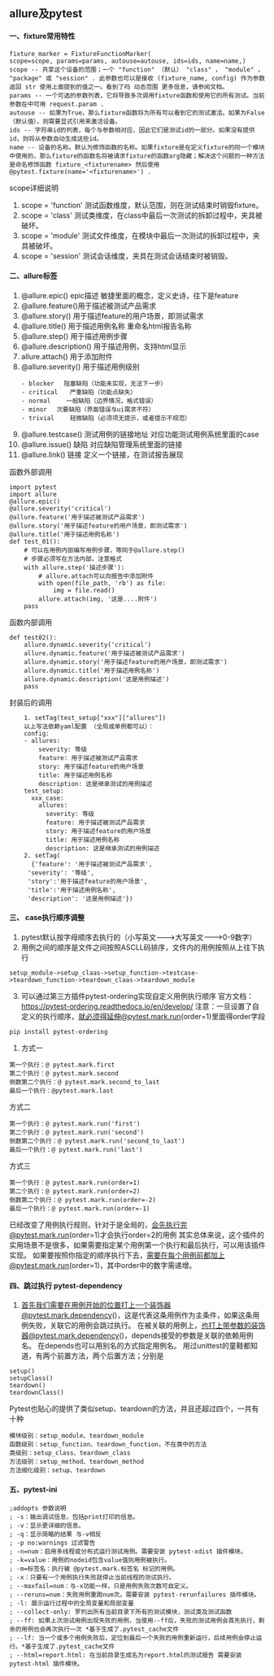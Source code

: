 ## allure及pytest
#### 一、fixture常用特性
```
fixture_marker = FixtureFunctionMarker(
scope=scope, params=params, autouse=autouse, ids=ids, name=name,)
scope -- 共享这个设备的范围；一个 "function" （默认） "class" ， "module" ， "package" 或 "session" . 此参数也可以是接收 (fixture_name, config) 作为参数返回 str 使用上面提到的值之一。看到了吗 动态范围 更多信息，请参阅文档。
params -- 一个可选的参数列表，它将导致多次调用fixture函数和使用它的所有测试。当前参数在中可用 request.param .
autouse -- 如果为True，那么fixture函数将为所有可以看到它的测试激活。如果为False（默认值），则需要显式引用来激活设备。
ids -- 字符串id的列表，每个与参数相对应，因此它们是测试id的一部分。如果没有提供id，则将从参数自动生成这些id。
name -- 设备的名称。默认为修饰函数的名称。如果fixture是在定义fixture的同一个模块中使用的，那么fixture的函数名将被请求fixture的函数arg隐藏；解决这个问题的一种方法是命名修饰函数 fixture_<fixturename> 然后使用 @pytest.fixture(name='<fixturename>') .
```
scope详细说明
1. scope = 'function' 测试函数维度，默认范围，则在测试结束时销毁fixture。
2. scope = 'class' 测试类维度，在class中最后一次测试的拆卸过程中，夹具被破坏。
3. scope = 'module' 测试文件维度，在模块中最后一次测试的拆卸过程中，夹具被破坏。
4. scope = 'session' 测试会话维度，夹具在测试会话结束时被销毁。

#### 二、allure标签
1. @allure.epic()	epic描述	敏捷里面的概念，定义史诗，往下是feature
2. @allure.feature()用于描述被测试产品需求
3. @allure.story() 用于描述feature的用户场景，即测试需求
4. @allure.title() 用于描述用例名称 重命名html报告名称
5. @allure.step() 用于描述用例步骤
6. @allure.description() 用于描述用例，支持html显示
7. allure.attach() 用于添加附件
8. @allure.severity() 用于描述用例级别 
    ```
    - blocker　 阻塞缺陷（功能未实现，无法下一步）
    - critical　　严重缺陷（功能点缺失）
    - normal　　 一般缺陷（边界情况，格式错误）
    - minor　 次要缺陷（界面错误与ui需求不符）
    - trivial　　 轻微缺陷（必须项无提示，或者提示不规范）
    ```
8. @allure.testcase()	测试用例的链接地址	对应功能测试用例系统里面的case
9. @allure.issue()	缺陷	对应缺陷管理系统里面的链接
10. @allure.link()	链接	定义一个链接，在测试报告展现

函数外部调用
```
import pytest
import allure
@allure.epic()
@allure.severity('critical')
@allure.feature('用于描述被测试产品需求')
@allure.story('用于描述feature的用户场景，即测试需求')
@allure.title('用于描述用例名称')
def test_01():
    # 可以在用例内部编写用例步骤，等同于@allure.step()
    # 步骤必须写在方法内部，注意格式
    with allure.step('描述步骤'):
        # allure.attach可以向报告中添加附件
        with open(file_path, 'rb') as file:
            img = file.read()
        allure.attach(img, '这是....附件')
    pass
```
函数内部调用
```
def test02():
    allure.dynamic.severity('critical')
    allure.dynamic.feature('用于描述被测试产品需求')
    allure.dynamic.story('用于描述feature的用户场景，即测试需求')
    allure.dynamic.title('用于描述用例名称')
    allure.dynamic.description('这是用例描述')
    pass
```
封装后的调用
```
    1. setTag(test_setup["xxx"]["allures"]) 
    以上写法依赖yaml配置 （全局或单例都可以）：
    config:
    - allures:
        severity: 等级
        feature: 用于描述被测试产品需求
        story: 用于描述feature的用户场景
        title: 用于描述用例名称     
        description: 这是继承测试的用例描述
    test_setup:
      xxx_case:
        allures:
          severity: 等级
          feature: 用于描述被测试产品需求
          story: 用于描述feature的用户场景
          title: 用于描述用例名称     
          description: 这是继承测试的用例描述
    2. setTag(
      {'feature': '用于描述被测试产品需求',
     'severity': '等级',
     'story':'用于描述feature的用户场景',
     'title':'用于描述用例名称',
     'description': '这是用例描述'})
```
#### 三、 case执行顺序调整
1. pytest默认按字母顺序去执行的（小写英文--->大写英文--->0-9数字）
2. 用例之间的顺序是文件之间按照ASCLL码排序，文件内的用例按照从上往下执行
```
setup_module->setup_claas->setup_function->testcase->teardown_function->teardown_claas->teardown_module
```
3. 可以通过第三方插件pytest-ordering实现自定义用例执行顺序
官方文档： https://pytest-ordering.readthedocs.io/en/develop/
注意：一旦设置了自定义的执行顺序，就必须得延伸@pytest.mark.run(order=1)里面得order字段
```
pip install pytest-ordering
```
1. 方式一
```
第一个执行：@ pytest.mark.first
第二个执行：@ pytest.mark.second
倒数第二个执行：@ pytest.mark.second_to_last
最后一个执行：@pytest.mark.last
```
方式二
```
第一个执行：@ pytest.mark.run('first')
第二个执行：@ pytest.mark.run('second')
倒数第二个执行：@ pytest.mark.run('second_to_last')
最后一个执行：@ pytest.mark.run('last')
```
方式三
```
第一个执行：@ pytest.mark.run(order=1)
第二个执行：@ pytest.mark.run(order=2)
倒数第二个执行：@ pytest.mark.run(order=-2)
最后一个执行：@ pytest.mark.run(order=-1)
```
已经改变了用例执行规则，针对于是全局的，会先执行完@pytest.mark.run(order=1)才会执行order=2的用例
其实总体来说，这个插件的实用场景不是很多，如果需要指定某个用例第一个执行和最后执行，可以用该插件实现。
如果要按照你指定的顺序执行下去，需要在每个用例前都加上@pytest.mark.run(order=1)，其中order中的数字需递增。
#### 四、跳过执行 pytest-dependency
1. 首先我们需要在用例开始的位置打上一个装饰器@pytest.mark.dependency()，这是代表这条用例作为主条件，如果这条用例失败，关联它的用例会跳过执行。
在被关联的用例上，也打上带参数的装饰器@pytest.mark.dependency()，depends接受的参数是关联的依赖用例名。
在depends也可以用别名的方式指定用例名。
用过unittest的童鞋都知道，有两个前置方法，两个后置方法；分别是
```
setup()
setupClass()
teardown()
teardownClass()
```
Pytest也贴心的提供了类似setup、teardown的方法，并且还超过四个，一共有十种
```
模块级别：setup_module、teardown_module
函数级别：setup_function、teardown_function，不在类中的方法
类级别：setup_class、teardown_class
方法级别：setup_method、teardown_method
方法细化级别：setup、teardown
```

#### 五、pytest-ini

```
;addopts 参数说明
; -s：输出调试信息，包括print打印的信息。
; -v：显示更详细的信息。
; -q：显示简略的结果 与-v相反
; -p no:warnings 过滤警告
; -n=num：启用多线程或分布式运行测试用例。需要安装 pytest-xdist 插件模块。
; -k=value：用例的nodeid包含value值则用例被执行。
; -m=标签名：执行被 @pytest.mark.标签名 标记的用例。
; -x：只要有一个用例执行失败就停止当前线程的测试执行。
; --maxfail=num：与-x功能一样，只是用例失败次数可自定义。
; --reruns=num：失败用例重跑num次。需要安装 pytest-rerunfailures 插件模块。
; -l: 展示运行过程中的全局变量和局部变量
; --collect-only: 罗列出所有当前目录下所有的测试模块，测试类及测试函数
; --ff: 如果上次测试用例出现失败的用例，当使用--ff后，失败的测试用例会首先执行，剩余的用例也会再次执行一次 *基于生成了.pytest_cache文件
; --lf: 当一个或多个用例失败后，定位到最后一个失败的用例重新运行，后续用例会停止运行。*基于生成了.pytest_cache文件
; --html=report.html: 在当前目录生成名为report.html的测试报告 需要安装 pytest-html 插件模块。
```
